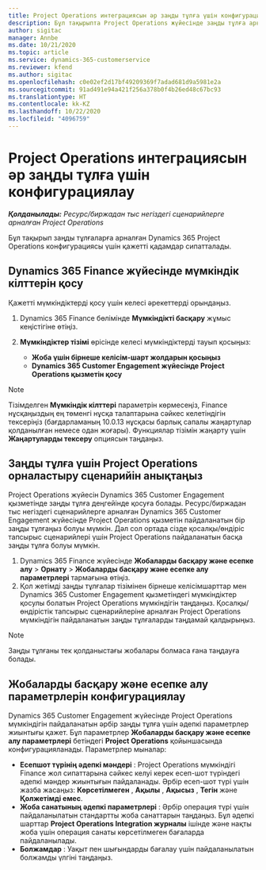 ```yaml
---
title: Project Operations интеграциясын әр заңды тұлға үшін конфигурациялау
description: Бұл тақырыпта Project Operations жүйесінде заңды тұлға арқылы интеграцияны орнату туралы ақпарат берілген.
author: sigitac
manager: Annbe
ms.date: 10/21/2020
ms.topic: article
ms.service: dynamics-365-customerservice
ms.reviewer: kfend
ms.author: sigitac
ms.openlocfilehash: c0e02ef2d17bf49209369f7adad681d9a5981e2a
ms.sourcegitcommit: 91ad491e94a421f256a378b0f4b26ed48c67bc93
ms.translationtype: HT
ms.contentlocale: kk-KZ
ms.lasthandoff: 10/22/2020
ms.locfileid: "4096759"
---
```

# <a name="configure-project-operations-integration-per-legal-entity"></a>Project Operations интеграциясын әр заңды тұлға үшін конфигурациялау 

_**Қолданылады:** Ресурс/биржадан тыс негіздегі сценарийлерге арналған Project Operations_

Бұл тақырып заңды тұлғаларға арналған Dynamics 365 Project Operations конфигурациясы үшін қажетті қадамдар сипатталады.

## <a name="enable-feature-keys-in-dynamics-365-finance"></a>Dynamics 365 Finance жүйесінде мүмкіндік кілттерін қосу

Қажетті мүмкіндіктерді қосу үшін келесі әрекеттерді орындаңыз.

1. Dynamics 365 Finance бөлімінде **Мүмкіндікті басқару** жұмыс кеңістігіне өтіңіз.
2. **Мүмкіндіктер тізімі** өрісінде келесі мүмкіндіктерді тауып қосыңыз:
  
    - **Жоба үшін бірнеше келісім-шарт жолдарын қосыңыз**
    - **Dynamics 365 Customer Engagement жүйесінде Project Operations қызметін қосу**

> [!NOTE]
> Тізімделген **Мүмкіндік кілттері** параметрін көрмесеңіз, Finance нұсқаңыздың ең төменгі нұсқа талаптарына сәйкес келетіндігін тексеріңіз (бағдарламаның 10.0.13 нұсқасы барлық сапалы жаңартулар қолданылған немесе одан жоғары). Функциялар тізімін жаңарту үшін **Жаңартуларды тексеру** опциясын таңдаңыз.

## <a name="define-the-project-operations-deployment-scenario-for-a-legal-entity"></a>Заңды тұлға үшін Project Operations орналастыру сценарийін анықтаңыз

Project Operations жүйесін Dynamics 365 Customer Engagement қызметінде заңды тұлға деңгейінде қосуға болады. Ресурс/биржадан тыс негіздегі сценарийлерге арналған Dynamics 365 Customer Engagement жүйесінде Project Operations қызметін пайдаланатын бір заңды тұлғаңыз болуы мүмкін. Дәл сол ортада сізде қосалқы/өндіріс тапсырыс сценарийлері үшін Project Operations пайдаланатын басқа заңды тұлға болуы мүмкін.

1. Dynamics 365 Finance жүйесінде **Жобаларды басқару және есепке алу** > **Орнату** > **Жобаларды басқару және есепке алу параметрлері** тармағына өтіңіз.
2. Қол жетімді заңды тұлғалар тізімінен бірнеше келісімшарттар мен Dynamics 365 Customer Engagement қызметіндегі мүмкіндіктер қосулы болатын Project Operations мүмкіндігін таңдаңыз. Қосалқы/өндірістік тапсырыс сценарийлеріне арналған Project Operations мүмкіндігін пайдаланатын заңды тұлғаларды таңдамай қалдырыңыз.

> [!NOTE]
> Заңды тұлғаны тек қолданыстағы жобалары болмаса ғана таңдауға болады.

## <a name="configure-project-management-and-accounting-parameters"></a>Жобаларды басқару және есепке алу параметрлерін конфигурациялау

Dynamics 365 Customer Engagement жүйесінде Project Operations мүмкіндігін пайдаланатын әрбір заңды тұлға үшін әдепкі параметрлер жиынтығы қажет. Бұл параметрлер **Жобаларды басқару және есепке алу параметрлері** бетіндегі **Project Operations** қойыншасында конфигурацияланады. Параметрлер мыналар:

  - **Есепшот түрінің әдепкі мәндері** : Project Operations мүмкіндігі Finance жол сипаттарына сәйкес келуі керек есеп-шот түріндегі әдепкі мәндер жиынтығын пайдаланады. Әрбір есеп-шот түрі үшін жазба жасаңыз: **Көрсетілмеген** , **Ақылы** , **Ақысыз** , **Тегін** және **Қолжетімді емес**.
  - **Жоба санатының әдепкі параметрлері** : Әрбір операция түрі үшін пайдаланылатын стандартты жоба санаттарын таңдаңыз. Бұл әдепкі шарттар **Project Operations Integration журналы** ішінде және нақты жоба үшін операция санаты көрсетілмеген бағаларда пайдаланылады.
  - **Болжамдар** : Уақыт пен шығындарды бағалау үшін пайдаланылатын болжамды үлгіні таңдаңыз.
